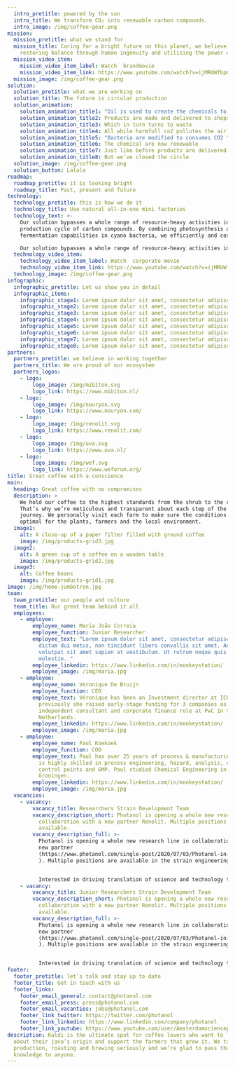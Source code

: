```yaml
---
  intro_pretitle: powered by the sun
  intro_title: We transform CO₂ into renewable carbon compounds.
  intro_image: /img/coffee-gear.png
mission:
  mission_pretitle: what we stand for
  mission_title: Caring for a bright future on this planet, we believe in
    restoring balance through human ingenuity and utilising the power of nature.
  mission_video_item:
    mission_video_item_label: Watch  brandmovie
    mission_video_item_link: https://www.youtube.com/watch?v=ijMRUWfbp88
  mission_image: /img/coffee-gear.png
solution:
  solution_pretitle: what we are working on
  solution_title: The future is circular production
  solution_animation:
    solution_animation_title1: "Oil is used to create the chemicals to create products "
    solution_animation_title2: Products are made and delivered to shops
    solution_animation_title3: Which in turn turns to waste
    solution_animation_title4: All while harmfull co2 pollutes the air
    solution_animation_title5: "Bacteria are modified to consumes CO2 "
    solution_animation_title6: The chemical are now renewable
    solution_animation_title7: Just like before products are delivered
    solution_animation_title8: But we’ve closed the circle
  solution_image: /img/coffee-gear.png
  solution_button: Lalala
roadmap:
  roadmap_pretitle: it is looking bright
  roadmap_title: Past, present and future
technology:
  technology_pretitle: this is how we do it
  technology_title: Use natural all-in-one mini factories
  technology_text: >-
    Our solution bypasses a whole range of resource-heavy activities in the
    production cycle of carbon compounds. By combining photosynthesis and
    fermentation capabilities in cyano bacteria, we efficiently and cost. 

    Our solution bypasses a whole range of resource-heavy activities in the production cycle of carbon compounds. 
  technology_video_item:
    technology_video_item_label: Watch  corporate movie
    technology_video_item_link: https://www.youtube.com/watch?v=ijMRUWfbp88
  technology_image: /img/coffee-gear.png
infographic:
  infographic_pretitle: Let us show you in detail
  infographic_items:
    infographic_stage1: Lorem ipsum dolor sit amet, consectetur adipiscing elit.
    infographic_stage2: Lorem ipsum dolor sit amet, consectetur adipiscing elit.
    infographic_stage3: Lorem ipsum dolor sit amet, consectetur adipiscing elit.
    infographic_stage4: Lorem ipsum dolor sit amet, consectetur adipiscing elit.
    infographic_stage5: Lorem ipsum dolor sit amet, consectetur adipiscing elit.
    infographic_stage6: Lorem ipsum dolor sit amet, consectetur adipiscing elit.
    infographic_stage7: Lorem ipsum dolor sit amet, consectetur adipiscing elit.
    infographic_stage8: Lorem ipsum dolor sit amet, consectetur adipiscing elit.
partners:
  partners_pretitle: we believe in working together
  partners_title: We are proud of our ecosystem
  partners_logos:
    - logo:
        logo_image: /img/mibiton.svg
        logo_link: https://www.mibiton.nl/
    - logo:
        logo_image: /img/nouryon.svg
        logo_link: https://www.nouryon.com/
    - logo:
        logo_image: /img/renolit.svg
        logo_link: https://www.renolit.com/
    - logo:
        logo_image: /img/uva.svg
        logo_link: https://www.uva.nl/
    - logo:
        logo_image: /img/wef.svg
        logo_link: https://www.weforum.org/
title: Great coffee with a conscience
main:
  heading: Great coffee with no compromises
  description: >
    We hold our coffee to the highest standards from the shrub to the cup.
    That’s why we’re meticulous and transparent about each step of the coffee’s
    journey. We personally visit each farm to make sure the conditions are
    optimal for the plants, farmers and the local environment.
  image1:
    alt: A close-up of a paper filter filled with ground coffee
    image: /img/products-grid3.jpg
  image2:
    alt: A green cup of a coffee on a wooden table
    image: /img/products-grid2.jpg
  image3:
    alt: Coffee beans
    image: /img/products-grid1.jpg
image: /img/home-jumbotron.jpg
team:
  team_pretitle: our people and culture
  team_title: Our great team behind it all
  employees:
    - employee:
        employee_name: Maria João Correia
        employee_function: Junior Researcher
        employee_text: "Lorem ipsum dolor sit amet, consectetur adipiscing elit. Proin
          dictum dui metus, non tincidunt libero convallis sit amet. Aenean
          volutpat sit amet sapien at vestibulum. Ut rutrum neque quis imperdiet
          molestie. "
        employee_linkedin: https://www.linkedin.com/in/monkeystation/
        employee_image: /img/maria.jpg
    - employee:
        employee_name: Veronique De Bruijn
        employee_function: CEO
        employee_text: Véronique has been an Investment director at ICOS Capital,
          previously she raised early-stage funding for 3 companies as an
          independent consultant and corporate finance role at PwC in the
          Netherlands.
        employee_linkedin: https://www.linkedin.com/in/monkeystation/
        employee_image: /img/maria.jpg
    - employee:
        employee_name: Paul Koekoek
        employee_function: COO
        employee_text: Paul has over 25 years of process & manufacturing experience and
          is highly skilled in process engineering, hazard, analysis, critical
          control points and GMP. Paul studied Chemical Engineering in
          Groningen.
        employee_linkedin: https://www.linkedin.com/in/monkeystation/
        employee_image: /img/maria.jpg
  vacancies:
    - vacancy:
        vacancy_title: Researchers Strain Development Team
        vacancy_description_short: Photanol is opening a whole new research line in
          collaboration with a new partner Renolit. Multiple positions are
          available.
        vacancy_description_full: >-
          Photanol is opening a whole new research line in collaboration with a
          new partner
          (https://www.photanol.com/single-post/2020/07/03/Photanol-in-strategic-partnership-with-Renolit-SE
          ). Multiple positions are available in the strain engineering team.


          Interested in driving translation of science and technology to a commercial industrial process?  Passion for biotechnology and ready to change the world? Join the Photanol team to develop optimized cyanobacteria to produce monomers based on light and CO2. We are looking for full-time candidates to strengthen the development and execution of cyanobacterial strain engineering strategies for the (improved) production of selected products in industrial environment.
    - vacancy:
        vacancy_title: Junior Researchers Strain Development Team
        vacancy_description_short: Photanol is opening a whole new research line in
          collaboration with a new partner Renolit. Multiple positions are
          available.
        vacancy_description_full: >-
          Photanol is opening a whole new research line in collaboration with a
          new partner
          (https://www.photanol.com/single-post/2020/07/03/Photanol-in-strategic-partnership-with-Renolit-SE
          ). Multiple positions are available in the strain engineering team.


          Interested in driving translation of science and technology to a commercial industrial process?  Passion for biotechnology and ready to change the world? Join the Photanol team to develop optimized cyanobacteria to produce monomers based on light and CO2. We are looking for full-time candidates to strengthen the development and execution of cyanobacterial strain engineering strategies for the (improved) production of selected products in industrial environment.
footer:
  footer_pretitle: let’s talk and stay up to date
  footer_title: Get in touch with us
  footer_links:
    footer_email_general: contact@photanol.com
    footer_email_press: press@photanol.com
    footer_email_vacanties: jobs@photanol.com
    footer_link_twitter: https://twitter.com/photanol
    footer_link_linkedin: https://www.linkedin.com/company/photanol
    footer_link_youtube: https://www.youtube.com/user/Amsterdamsciencepark
description: Kaldi is the ultimate spot for coffee lovers who want to learn
  about their java’s origin and support the farmers that grew it. We take coffee
  production, roasting and brewing seriously and we’re glad to pass that
  knowledge to anyone.
---
```

